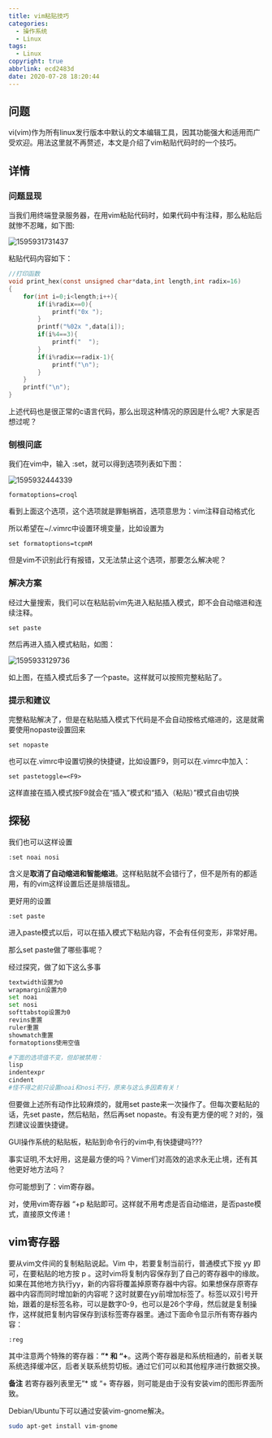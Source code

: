 ```yaml
---
title: vim粘贴技巧
categories:
  - 操作系统
  - Linux
tags:
  - Linux
copyright: true
abbrlink: ecd2483d
date: 2020-07-28 18:20:44
---
```


## 问题

vi(vim)作为所有linux发行版本中默认的文本编辑工具，因其功能强大和适用而广受欢迎。用法这里就不再赘述，本文是介绍了vim粘贴代码时的一个技巧。



<!--more-->

## 详情

### 问题显现

当我们用终端登录服务器，在用vim粘贴代码时，如果代码中有注释，那么粘贴后就惨不忍睹，如下图:

![1595931731437](1.png)

粘贴代码内容如下：

```c
//打印函数
void print_hex(const unsigned char*data,int length,int radix=16)
{
    for(int i=0;i<length;i++){
        if(i%radix==0){
            printf("0x ");
        }
        printf("%02x ",data[i]);
        if(i%4==3){
            printf("  ");
        }
        if(i%radix==radix-1){
            printf("\n");
        }
    }
    printf("\n");
}
```

上述代码也是很正常的c语言代码，那么出现这种情况的原因是什么呢?  大家是否想过呢？

### 刨根问底

我们在vim中，输入 :set，就可以得到选项列表如下图：

![1595932444339](2.png)

```
formatoptions=croql
```

看到上面这个选项，这个选项就是罪魁祸首，选项意思为：vim注释自动格式化

所以希望在~/.vimrc中设置环境变量，比如设置为 

```
set formatoptions=tcpmM
```

但是vim不识别此行有报错，又无法禁止这个选项，那要怎么解决呢？

### 解决方案

经过大量搜索，我们可以在粘贴前vim先进入粘贴插入模式，即不会自动缩进和连续注释。

```
set paste
```

然后再进入插入模式粘贴，如图：

![1595933129736](3.png)

如上图，在插入模式后多了一个paste。这样就可以按照完整粘贴了。

### **提示和建议**

完整粘贴解决了，但是在粘贴插入模式下代码是不会自动按格式缩进的，这是就需要使用nopaste设置回来

```
set nopaste
```

也可以在.vimrc中设置切换的快捷键，比如设置F9，则可以在.vimrc中加入：

```
set pastetoggle=<F9>
```

这样直接在插入模式按F9就会在“插入”模式和“插入（粘贴）”模式自由切换

## 探秘

我们也可以这样设置

```
:set noai nosi 
```


含义是**取消了自动缩进和智能缩进**。这样粘贴就不会错行了，但不是所有的都适用，有的vim这样设置后还是排版错乱。

更好用的设置

```
:set paste 
```

进入paste模式以后，可以在插入模式下粘贴内容，不会有任何变形，非常好用。

那么set  paste做了哪些事呢？

经过探究，做了如下这么多事

```bash
textwidth设置为0
wrapmargin设置为0
set noai
set nosi
softtabstop设置为0
revins重置
ruler重置
showmatch重置
formatoptions使用空值

#下面的选项值不变，但却被禁用：
lisp
indentexpr
cindent
#怪不得之前只设置noai和nosi不行，原来与这么多因素有关！
```

但要做上述所有动作比较麻烦的，就用set  paste来一次操作了。但每次要粘贴的话，先set paste，然后粘贴，然后再set nopaste。有没有更方便的呢？对的，强烈建议设置快捷键。


GUI操作系统的粘贴板，粘贴到命令行的vim中,有快捷键吗???

事实证明,不太好用，这是最方便的吗？Vimer们对高效的追求永无止境，还有其他更好地方法吗？

你可能想到了：vim寄存器。

对，使用vim寄存器 “+p 粘贴即可。这样就不用考虑是否自动缩进，是否paste模式，直接原文传递！

## vim寄存器

要从vim文件间的复制粘贴说起。Vim 中，若要复制当前行，普通模式下按 yy 即可，在要粘贴的地方按 p 。这时vim将复制内容保存到了自己的寄存器中的缘故。如果在其他地方执行yy，新的内容将覆盖掉原寄存器中内容。如果想保存原寄存器中内容而同时增加新的内容呢？这时就要在yy前增加标签了。标签以双引号开始，跟着的是标签名称，可以是数字0-9，也可以是26个字母，然后就是复制操作，这样就把复制内容保存到该标签寄存器里。通过下面命令显示所有寄存器内容：

```
:reg 
```


其中注意两个特殊的寄存器：**”* 和 “+**。这两个寄存器是和系统相通的，前者关联系统选择缓冲区，后者关联系统剪切板。通过它们可以和其他程序进行数据交换。

**备注**
若寄存器列表里无”* 或 “+ 寄存器，则可能是由于没有安装vim的图形界面所致。

Debian/Ubuntu下可以通过安装vim-gnome解决。

```bash
sudo apt-get install vim-gnome 
```








